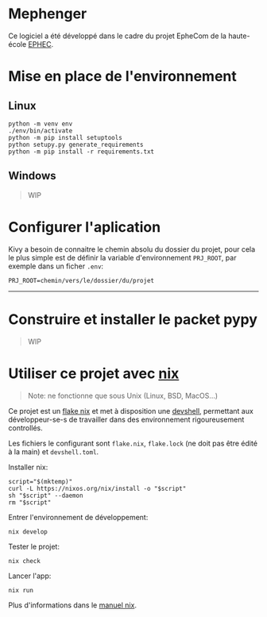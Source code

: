 # Mephenger

Ce logiciel a été développé dans le cadre du projet EpheCom de la haute-école
[EPHEC](ephec.be).

# Mise en place de l'environnement 

## Linux

```shell
python -m venv env
./env/bin/activate
python -m pip install setuptools
python setupy.py generate_requirements
python -m pip install -r requirements.txt
```

## Windows

> WIP

# Configurer l'aplication

Kivy a besoin de connaitre le chemin absolu du dossier du projet, pour cela le
plus simple est de définir la variable d'environnement `PRJ_ROOT`, par exemple
dans un ficher `.env`:

```shell
PRJ_ROOT=chemin/vers/le/dossier/du/projet
```

---

# Construire et installer le packet pypy

> WIP

# Utiliser ce projet avec [nix](https://nixos.org/explore.html)

> Note: ne fonctionne que sous Unix (Linux, BSD, MacOS...)

Ce projet est un [flake nix](https://nixos.wiki/wiki/Flakes) et met à
disposition une [devshell](https://github.com/numtide/devshell), permettant
aux développeur-se-s de travailler dans des environnement rigoureusement
controllés.

Les fichiers le configurant sont `flake.nix`, `flake.lock` (ne doit pas être
édité à la main) et `devshell.toml`.

Installer nix:

```shell
script="$(mktemp)"
curl -L https://nixos.org/nix/install -o "$script"
sh "$script" --daemon
rm "$script"
```

Entrer l'environnement de développement:

```shell
nix develop
```

Tester le projet:

```shell
nix check
```

Lancer l'app:

```shell
nix run
```

Plus d'informations dans le [manuel nix](https://nixos.org/manual/nix/stable/).
